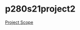 # p280s21project2
[Project Scope](https://sergerey.org/pbpl280s21/projects.html#spatial-inequality-dynamics)
